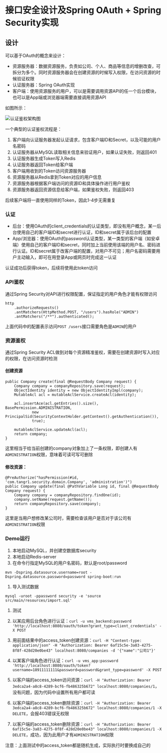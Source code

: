 # 接口安全设计及Spring OAuth + Spring Security实现

## 设计

可以基于OAuth的概念来设计：

* 资源服务器：数据资源服务，负责如公司、个人、商品等信息的增删改查，可拆分为多个。同时资源服务器会在创建资源的时候写入权限，在访问资源的时候验证权限
* 认证服务器：Spring OAuth实现
* 客户端：使用资源服务的用户，可以是需要调用资源API的任一个后台模块，也可以是App端或浏览器端需要直接调用资源API

如图所示：

![认证鉴权架构图](https://github.com/ctofunds/louxiaoer/blob/master/spring-security/architecture.png)

一个典型的认证鉴权流程是：

1. 客户端向认证服务器发起认证请求，包含客户端ID和Secret，以及可能的用户名密码
2. 认证服务器从MySQL读取相关信息来验证用户，如果认证失败，则返回401
3. 认证服务器生成Token写入Redis
4. 认证服务器返回Token给客户端
5. 客户端用收到的Token访问资源服务器
6. 资源服务器从Redis拿到Token对应的用户信息
7. 资源服务器根据客户端访问的资源ID和具体操作进行用户鉴权
8. 资源服务器返回资源信息给客户端，如果鉴权失败，则返回403

后续客户端将一直使用同样的Token，因此1-4步无需重复

### 认证

* 后台：使用OAuth的client_credentials的认证类型，即没有用户概念，某一后台使用自己的客户端ID和secret进行认证，ID和secret属于该后台的配置
* App/浏览器：使用OAuth的password认证类型，某一类型的客户端（如安卓端）使用自己的客户端ID和secret，同时加上当前使用该端的用户名、密码进行认证。ID和secret属于改客户端的配置，对用户不可见；用户名密码需要用户主动输入，即可在用登录App或网页时完成这一认证

认证成功后获得token，后续将使用此token访问

### API鉴权

通过Spring Security对API进行权限配置，保证指定的用户角色才能有权限访问

```
http
    .authorizeRequests()
    .antMatchers(HttpMethod.POST, "/users").hasRole("ADMIN")
    .antMatchers("/**").authenticated();
```

上面代码中的配置表示访问`POST /users`接口需要角色是`ADMIN`的用户

### 资源鉴权

通过Spring Security ACL做到对每个资源精准鉴权，需要在创建资源时写入对应的权限，在访问资源时检测

#### 创建资源

```
public Company create(final @RequestBody Company request) {
	Company company = companyRepository.save(request);
	ObjectIdentity identity = new ObjectIdentityImpl(company);
	MutableAcl acl = mutableAclService.createAcl(identity);

	acl.insertAce(acl.getEntries().size(), BasePermission.ADMINISTRATION,
			new PrincipalSid(SecurityContextHolder.getContext().getAuthentication()),
			true);

	mutableAclService.updateAcl(acl);
	return company;
}
```

这里相当于给当前创建的company对象加上了一条权限，即创建人有`ADMINISTRATION`权限，意味着可读可写可删除

#### 修改资源：

```
@PreAuthorize("hasPermission(#id, 'com.tangr1.security.domain.Company', 'administration')")
public Company update(final @PathVariable Long id, final @RequestBody Company request) {
	Company company = companyRepository.findOne(id);
	company.setName(request.getName());
	return companyRepository.save(company);
}
```

这里是当用户想修改某公司时，需要检查该用户是否对于该公司有`ADMINISTRATION`权限

### Demo运行

1. 本地启动MySQL，并创建空数据库security
1. 本地启动Redis-server
1. 在命令行指定MySQL的用户名密码，默认是root/password

  ```
  mvn -Dspring.datasource.username=root -Dspring.datasource.password=password spring-boot:run
  ```

1. 导入测试数据

  ```
  mysql -uroot -ppassword security -e 'source src/main/resources/import.sql'
  ```

1. 测试

  1. 以某应用后台角色进行认证：`curl -u vms_backend:password 'http://localhost:8080/oauth/token?grant_type=client_credentials' -X POST`
  2. 用前面结果中的access_token创建资源：`curl -H "Content-type: application/json" -H "Authorization: Bearer 6af15c5e-3a83-4275-8f8f-428d20e0be43" localhost:8080/companies -d '{"name":"公司1"}'`
  3. 以某客户端角色进行认证：`curl -u vms_app:password 'http://localhost:8080/oauth/token?username=18911111111&password=password&grant_type=password' -X POST`
  4. 以客户端的access_token访问资源：`curl -H "Authorization: Bearer 3edca2a4-a8c8-4289-bcf6-fb486325b672" localhost:8080/companies/1`，没有问题，因为代码中设置所有用户都可读
  5. 以客户端的access_token删除资源：`curl -H "Authorization: Bearer 3edca2a4-a8c8-4289-bcf6-fb486325b672" localhost:8080/companies/1 -X DELETE`，会报403错误无权限
  6. 以客户端的access_token删除资源：`curl -H "Authorization: Bearer 6af15c5e-3a83-4275-8f8f-428d20e0be43" localhost:8080/companies/1 -X DELETE`，成功，因为此用户才有`ADMINISTRATION`权限

注意：上面测试中的access_token都是随机生成，实际执行时要换成自己的
